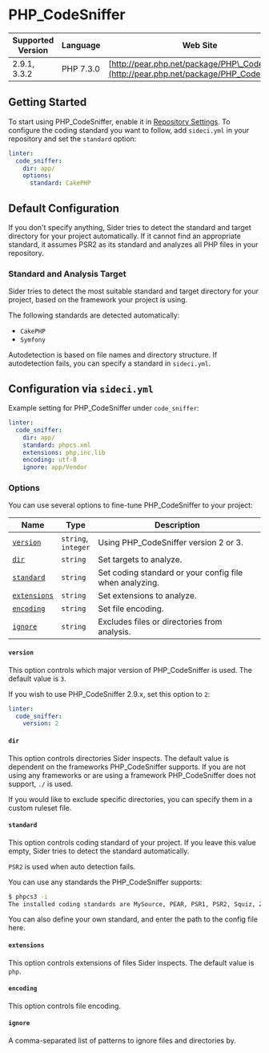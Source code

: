 # PHP\_CodeSniffer

| Supported Version | Language | Web Site |
| ----------------- | -------- | -------- |
| 2.9.1, 3.3.2 | PHP 7.3.0 | [http://pear.php.net/package/PHP\_CodeSniffer](http://pear.php.net/package/PHP_CodeSniffer) |

## Getting Started

To start using PHP\_CodeSniffer, enable it in [Repository Settings](../../getting-started/repository-settings.md). To configure the coding standard you want to follow, add `sideci.yml` in your repository and set the `standard` option:

```yaml:sideci.yml
linter:
  code_sniffer:
    dir: app/
    options:
      standard: CakePHP
```

## Default Configuration

If you don't specify anything, Sider tries to detect the standard and target directory for your project automatically. If it cannot find an appropriate standard, it assumes PSR2 as its standard and analyzes all PHP files in your repository.

### Standard and Analysis Target

Sider tries to detect the most suitable standard and target directory for your project, based on the framework your project is using.

The following standards are detected automatically:

* `CakePHP`
* `Symfony`

Autodetection is based on file names and directory structure. If autodetection fails, you can specify a standard in `sideci.yml`.

## Configuration via `sideci.yml`

Example setting for PHP\_CodeSniffer under `code_sniffer`:

```yaml:sideci.yml
linter:
  code_sniffer:
    dir: app/
    standard: phpcs.xml
    extensions: php,inc,lib
    encoding: utf-8
    ignore: app/Vendor
```

### Options

You can use several options to fine-tune PHP\_CodeSniffer to your project:

| Name | Type | Description |
| ---- | ---- | ----------- |
| [`version`](#version) | `string`,<br />`integer` | Using PHP\_CodeSniffer version 2 or 3. |
| [`dir`](#dir) | `string` | Set targets to analyze. |
| [`standard`](#standard) | `string` | Set coding standard or your config file when analyzing. |
| [`extensions`](#extensions) | `string` | Set extensions to analyze. |
| [`encoding`](#encoding) | `string` | Set file encoding. |
| [`ignore`](#ignore) | `string` | Excludes files or directories from analysis. |

#### `version`

This option controls which major version of PHP\_CodeSniffer is used. The default value is `3`.

If you wish to use PHP\_CodeSniffer 2.9.x, set this option to `2`:

```yaml
linter:
  code_sniffer:
    version: 2
```

#### `dir`

This option controls directories Sider inspects. The default value is dependent on the frameworks PHP\_CodeSniffer supports. If you are not using any frameworks or are using a framework PHP\_CodeSniffer does not support, `./` is used.

If you would like to exclude specific directories, you can specify them in a custom ruleset file.

#### `standard`

This option controls coding standard of your project. If you leave this value empty, Sider tries to detect the standard automatically.

`PSR2` is used when auto detection fails.

You can use any standards the PHP\_CodeSniffer supports:

```bash
$ phpcs3 -i
The installed coding standards are MySource, PEAR, PSR1, PSR2, Squiz, Zend, Symfony, CakePHP, WordPress-Docs, WordPress-Core, WordPress, WordPress-Extra and WordPress-VIP
```

You can also define your own standard, and enter the path to the config file here.

#### `extensions`

This option controls extensions of files Sider inspects. The default value is `php`.

#### `encoding`

This option controls file encoding.

#### `ignore`

A comma-separated list of patterns to ignore files and directories by.
